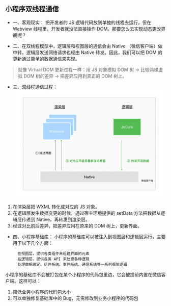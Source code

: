 ## 小程序双线程通信
* 一、客观现实：
    把开发者的 JS 逻辑代码放到单独的线程去运行，但在 Webview 线程里，开发者就没法直接操作 DOM。那要怎么去实现动态更改界面呢？

* 二、在双线程模型中，逻辑层和视图层的通信会由 Native （微信客户端）做中转，逻辑层发送网络请求也经由 Native 转发。因此，我们可以把 DOM 的更新通过简单的数据通信来实现。

> 就像 Virtual DOM 更新过程一样：用 JS 对象模拟 DOM 树 -> 比较两棵虚拟 DOM 树的差异 -> 把差异应用到真正的 DOM 树上。

* 三、双线程通信过程：
![双线程通信过程](./icon/icon_双线程通信.png)

1. 在渲染层把 WXML 转化成对应的 JS 对象。
2. 在逻辑层发生数据变更的时候，通过宿主环境提供的 setData 方法把数据从逻辑层传递到 Native，再转发到渲染层。
3. 经过对比前后差异，把差异应用在原来的 DOM 树上，更新界面。

* 四、小程序基础库：
小程序的基础库可以被注入到视图层和逻辑层运行，主要用于以下几个方面：
    
        在视图层，提供各类组件来组建界面的元素
        在逻辑层，提供各类 API 来处理各种逻辑
        处理数据绑定、组件系统、事件系统、通信系统等一系列框架逻辑
    
小程序的基础库不会被打包在某个小程序的代码包里边，它会被提前内置在微信客户端。这样可以：
1. 降低业务小程序的代码包大小
2. 可以单独修复基础库中的 Bug，无需修改到业务小程序的代码包



